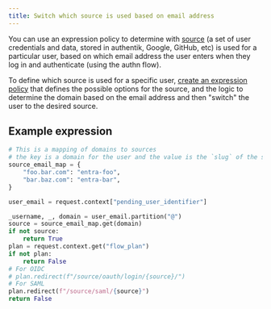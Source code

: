 ```yaml
---
title: Switch which source is used based on email address
---
```


You can use an expression policy to determine with [source](../../../../users-sources/sources/) (a set of user credentials and data, stored in authentik, Google, GitHub, etc) is used for a particular user, based on which email address the user enters when they log in and authenticate (using the authn flow).

To define which source is used for a specific user, [create an expression policy](../working_with_policies.md#create-a-policy) that defines the possible options for the source, and the logic to determine the domain based on the email address and then "switch" the user to the desired source.

## Example expression

```python
# This is a mapping of domains to sources
# the key is a domain for the user and the value is the `slug` of the source to redirect to
source_email_map = {
    "foo.bar.com": "entra-foo",
    "bar.baz.com": "entra-bar",
}

user_email = request.context["pending_user_identifier"]

_username, _, domain = user_email.partition("@")
source = source_email_map.get(domain)
if not source:
    return True
plan = request.context.get("flow_plan")
if not plan:
    return False
# For OIDC
# plan.redirect(f"/source/oauth/login/{source}/")
# For SAML
plan.redirect(f"/source/saml/{source}")
return False
```
